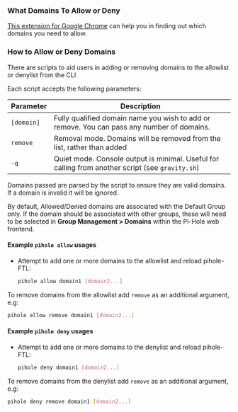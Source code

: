 ### What Domains To Allow or Deny

[This extension for Google Chrome](https://chrome.google.com/webstore/detail/adamone-assistant/fdmpekabnlekabjlimjkfmdjajnddgpc) can help you in finding out which domains you need to allow.

### How to Allow or Deny Domains

There are scripts to aid users in adding or removing domains to the allowlist or denylist from the CLI

Each script accepts the following parameters:

| Parameter  | Description                                                                                      |
|------------|--------------------------------------------------------------------------------------------------|
| `[domain]` | Fully qualified domain name you wish to add or remove. You can pass any number of domains.       |
| `remove`   | Removal mode. Domains will be removed from the list, rather than added          |
| `-q`       | Quiet mode. Console output is minimal. Useful for calling from another script (see `gravity.sh`) |

Domains passed are parsed by the script to ensure they are valid domains. If a domain is invalid it will be ignored.

By default, Allowed/Denied domains are associated with the Default Group only. If the domain should be associated with other groups, these will need to be selected in **Group Management > Domains** within the Pi-Hole web frontend.

#### Example `pihole allow` usages

* Attempt to add one or more domains to the allowlist and reload pihole-FTL:

    ```bash
    pihole allow domain1 [domain2...]
    ```

To remove domains from the allowlist add `remove` as an additional argument, e.g:

```bash
pihole allow remove domain1 [domain2...]
```

#### Example `pihole deny` usages

* Attempt to add one or more domains to the denylist and reload pihole-FTL:

    ```bash
    pihole deny domain1 [domain2...]
    ```

To remove domains from the denylist add `remove` as an additional argument, e.g:

```bash
pihole deny remove domain1 [domain2...]
```
